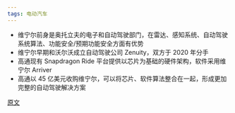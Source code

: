 ```yaml
---
tags: 电动汽车
---
```


* 维宁尔前身是奥托立夫的电子和自动驾驶部门，在雷达、感知系统、自动驾驶系统算法、功能安全/预期功能安全方面有优势
* 维宁尔早期和沃尔沃成立自动驾驶公司 Zenuity，双方于 2020 年分手
* 高通现有 Snapdragon Ride 平台提供以芯片为基础的硬件架构，软件采用维宁尔 Arriver
* 高通以 45 亿美元收购维宁尔，可以将芯片、软件算法整合在一起，形成更加完整的自动驾驶解决方案

[原文](https://mp.weixin.qq.com/s/jF7K3mhfsvXAJOalaK0XsA)

